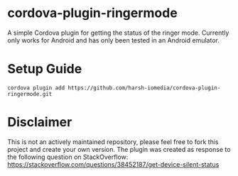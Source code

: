 # cordova-plugin-ringermode
A simple Cordova plugin for getting the status of the ringer mode. Currently only works for Android and has only been tested in an Android emulator.

Setup Guide
=======
`cordova plugin add https://github.com/harsh-iomedia/cordova-plugin-ringermode.git`

Disclaimer
=======
This is not an actively maintained repository, please feel free to fork this project and create your own version. The plugin was created as response to the following question on StackOverflow: https://stackoverflow.com/questions/38452187/get-device-silent-status
